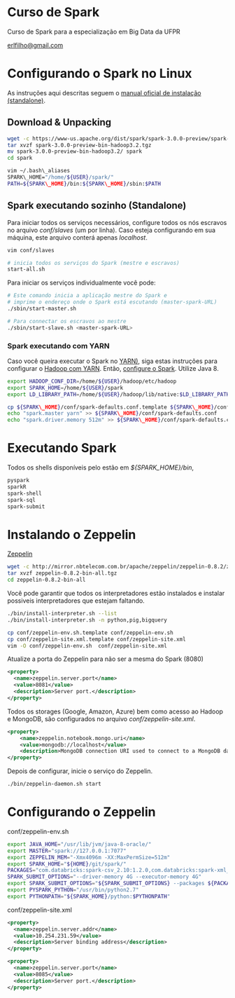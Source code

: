 # Curso de Spark

Curso de Spark para a especialização em Big Data da UFPR

<erlfilho@gmail.com>

# Configurando o Spark no Linux

As instruções aqui descritas seguem o [manual oficial de instalação (standalone)](https://spark.apache.org/docs/latest/spark-standalone.html).

## Download & Unpacking

```bash
wget -c https://www-us.apache.org/dist/spark/spark-3.0.0-preview/spark-3.0.0-preview-bin-hadoop3.2.tgz
tar xvzf spark-3.0.0-preview-bin-hadoop3.2.tgz
mv spark-3.0.0-preview-bin-hadoop3.2/ spark
cd spark

vim ~/.bash\_aliases
SPARK\_HOME="/home/${USER}/spark/"
PATH=${SPARK\_HOME}/bin:${SPARK\_HOME}/sbin:$PATH
```
## Spark executando sozinho (Standalone)

Para iniciar todos os serviços necessários, configure todos os nós escravos no arquivo *conf/slaves* (um por linha). Caso esteja configurando em sua máquina, este arquivo conterá apenas *localhost*.

```bash
vim conf/slaves

# inicia todos os serviços do Spark (mestre e escravos)
start-all.sh
```
Para iniciar os serviços individualmente você pode:

```bash
# Este comando inicia a aplicação mestre do Spark e
# imprime o endereço onde o Spark está escutando (master-spark-URL)
./sbin/start-master.sh

# Para connectar os escravos ao mestre
./sbin/start-slave.sh <master-spark-URL>
```

### Spark executando com YARN

Caso você queira executar o Spark no [YARN)](http://ftp.unicamp.br/pub/apache/hadoop/common/hadoop-3.2.1/), siga estas instruções para configurar o [Hadoop com YARN](https://hadoop.apache.org/docs/stable/hadoop-project.-dist/hadoop-common/SingleCluster.html#Standalone_Operation). Então, [configure o Spark](https://spark.apache.org/docs/latest/running-on-yarn.html). Utilize Java 8.

```bash
export HADOOP_CONF_DIR=/home/${USER}/hadoop/etc/hadoop
export SPARK_HOME=/home/${USER}/spark
export LD_LIBRARY_PATH=/home/${USER}/hadoop/lib/native:$LD_LIBRARY_PATH

cp ${SPARK\_HOME}/conf/spark-defaults.conf.template ${SPARK\_HOME}/conf/spark-defaults.conf
echo "spark.master yarn" >> ${SPARK\_HOME}/conf/spark-defaults.conf
echo "spark.driver.memory 512m" >> ${SPARK\_HOME}/conf/spark-defaults.conf
```

# Executando Spark

Todos os shells disponíveis pelo estão em *${SPARK_HOME}/bin*,

```bash
pyspark
sparkR
spark-shell
spark-sql
spark-submit
```

# Instalando o Zeppelin

[Zeppelin](https://zeppelin.apache.org/docs/0.6.0/install/install.html#starting-apache-zeppelin-with-command-line)


```bash
wget -c http://mirror.nbtelecom.com.br/apache/zeppelin/zeppelin-0.8.2/zeppelin-0.8.2-bin-all.tgz
tar xvzf zeppelin-0.8.2-bin-all.tgz
cd zeppelin-0.8.2-bin-all
```

Você pode garantir que todos os interpretadores estão instalados e instalar possiveis interpretadores que estejam faltando.

```bash
./bin/install-interpreter.sh --list
./bin/install-interpreter.sh -n python,pig,bigquery
```

```bash
cp conf/zeppelin-env.sh.template conf/zeppelin-env.sh
cp conf/zeppelin-site.xml.template conf/zeppelin-site.xml
vim -O conf/zeppelin-env.sh  conf/zeppelin-site.xml
```

Atualize a porta do Zeppelin para não ser a mesma do Spark (8080)

```xml
<property>
  <name>zeppelin.server.port</name>
  <value>8081</value>
  <description>Server port.</description>
</property>
```

Todos os storages (Google, Amazon, Azure) bem como acesso ao Hadoop e MongoDB, são configurados no arquivo *conf/zeppelin-site.xml*.

```xml
<property>
    <name>zeppelin.notebook.mongo.uri</name>
    <value>mongodb://localhost</value>
    <description>MongoDB connection URI used to connect to a MongoDB database server</description>
</property>
```

Depois de configurar, inicie o serviço do Zeppelin.

```bash
./bin/zeppelin-daemon.sh start
```


# Configurando o Zeppelin

conf/zeppelin-env.sh

```bash
export JAVA_HOME="/usr/lib/jvm/java-8-oracle/"
export MASTER="spark://127.0.0.1:7077"
export ZEPPELIN_MEM="-Xmx4096m -XX:MaxPermSize=512m"
export SPARK_HOME="${HOME}/git/spark/"
PACKAGES="com.databricks:spark-csv_2.10:1.2.0,com.databricks:spark-xml_2.11:0.4.1"
SPARK_SUBMIT_OPTIONS="--driver-memory 4G --executor-memory 4G"
export SPARK_SUBMIT_OPTIONS="${SPARK_SUBMIT_OPTIONS} --packages ${PACKAGES}"
export PYSPARK_PYTHON="/usr/bin/python2.7"
export PYTHONPATH="${SPARK_HOME}/python:$PYTHONPATH"
```
conf/zeppelin-site.xml

```xml
<property>
  <name>zeppelin.server.addr</name>
  <value>10.254.231.59</value>
  <description>Server binding address</description>
</property>

<property>
  <name>zeppelin.server.port</name>
  <value>8085</value>
  <description>Server port.</description>
</property>
```
